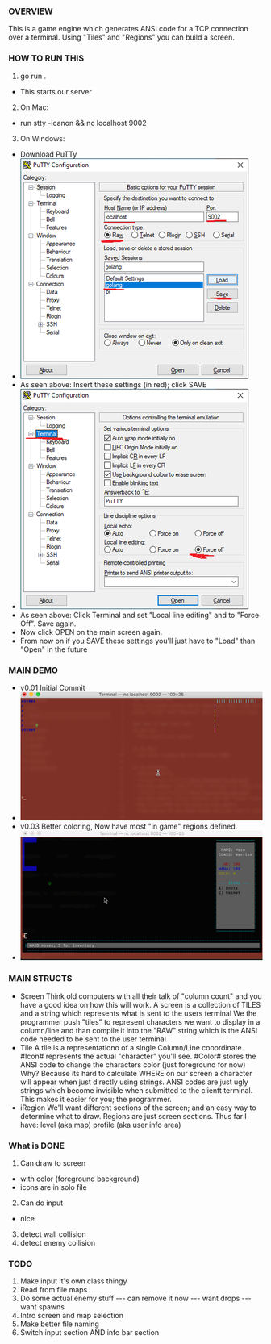 ### OVERVIEW ###
This is a game engine which generates ANSI code for a TCP connection over a terminal.
Using "Tiles" and "Regions" you can build a screen.

### HOW TO RUN THIS ###
1) go run .
- This starts our server

2) On Mac:
- run stty -icanon && nc localhost 9002

3) On Windows:
- Download PuTTy
- ![image description](docs/imgs/putty_one.png)
- As seen above: Insert these settings (in red); click SAVE
- ![image description](docs/imgs/putty_two.png)
- As seen above: Click Terminal and set "Local line editing" and to "Force Off". Save again.
- Now click OPEN on the main screen again. 
- From now on if you SAVE these settings you'll just have to "Load" than "Open" in the future

### MAIN DEMO ###
- v0.01 Initial Commit
- ![image description](docs/imgs/move_dude_move.gif)
- v0.03 Better coloring, Now have most "in game" regions defined.
- ![image description](docs/imgs/v0.0.3.gif)

### MAIN STRUCTS ###
- Screen
Think old computers with all their talk of "column count" and you have a good idea on how this will work.
A screen is a collection of TILES and a string which represents what is sent to the users terminal
We the programmer push "tiles" to represent characters we want to display in a column/line and than compile it into the "RAW" string which is the ANSI code needed to be sent to the user terminal
- Tile
A tile is a representationo of a single Column/Line cooordinate.
#Icon# represents the actual "character" you'll see.
#Color# stores the ANSI code to change the characters color (just foreground for now)
Why?
Because its hard to calculate WHERE on our screen a character will appear when just directly using strings. ANSI codes are just ugly strings which become invisible when submitted to the clientt terminal.
This makes it easier for you; the programmer.
- iRegion
We'll want different sections of the screen; and an easy way to determine what to draw.
Regions are just screen sections.
Thus far I have:
level (aka map)
profile (aka user info area)

### What is DONE ###
1) Can draw to screen
 - with color (foreground background)
 - icons are in solo file
2) Can do input
- nice
3) detect wall collision
4) detect enemy collision

### TODO ###
1) Make input it's own class thingy
2) Read from file maps
3) Do some actual enemy stuff
--- can remove it now
--- want drops
--- want spawns
4) Intro screen and map selection
5) Make better file naming
6) Switch input section AND info bar section